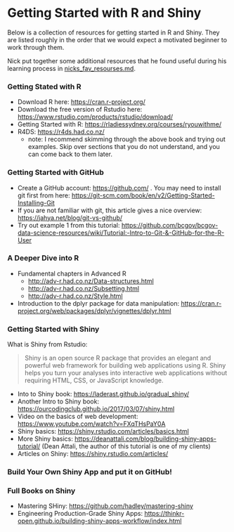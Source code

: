 
# Getting Started with R and Shiny

Below is a collection of resources for getting started in R and Shiny.  They are listed roughly in the order that we would expect a motivated beginner to work through them.  

Nick put together some additional resources that he found useful during his learning process in [nicks_fav_resourses.md](https://github.com/Tychobra/r_shiny_training_material/blob/master/nicks_fav_resources.md).


### Getting Stated with R

- Download R here: https://cran.r-project.org/
- Download the free version of Rstudio here: https://www.rstudio.com/products/rstudio/download/
- Getting Started with R: https://rladiessydney.org/courses/ryouwithme/
- R4DS: https://r4ds.had.co.nz/
  - note: I recommend skimming through the above book and trying out examples.  Skip over sections that you do not understand, and you can come back to them later.


### Getting Started with GitHub

- Create a GitHub account: https://github.com/ . You may need to install git first from here: https://git-scm.com/book/en/v2/Getting-Started-Installing-Git
- If you are not familiar with git, this article gives a nice overview: https://jahya.net/blog/git-vs-github/
- Try out example 1 from this tutorial: https://github.com/bcgov/bcgov-data-science-resources/wiki/Tutorial:-Intro-to-Git-&-GitHub-for-the-R-User


### A Deeper Dive into R

- Fundamental chapters in Advanced R
   - http://adv-r.had.co.nz/Data-structures.html
   - http://adv-r.had.co.nz/Subsetting.html
   - http://adv-r.had.co.nz/Style.html
- Introduction to the dplyr package for data manipulation: https://cran.r-project.org/web/packages/dplyr/vignettes/dplyr.html 


### Getting Started with Shiny

What is Shiny from Rstudio:
> Shiny is an open source R package that provides an elegant and powerful web framework for building web applications using R. Shiny helps you turn your analyses into interactive web applications without requiring HTML, CSS, or JavaScript knowledge.

- Into to Shiny book: https://laderast.github.io/gradual_shiny/
- Another Intro to Shiny book: https://ourcodingclub.github.io/2017/03/07/shiny.html
- Video on the basics of web development:  https://www.youtube.com/watch?v=FXqTHsPaY0A
- Shiny basics: https://shiny.rstudio.com/articles/basics.html
- More Shiny basics: https://deanattali.com/blog/building-shiny-apps-tutorial/ (Dean Attali, the author of this tutorial is one of my clients)
- Articles on Shiny: https://shiny.rstudio.com/articles/

### Build Your Own Shiny App and put it on GitHub!

### Full Books on Shiny

- Mastering SHiny: https://github.com/hadley/mastering-shiny
- Engineering Production-Grade Shiny Apps: https://thinkr-open.github.io/building-shiny-apps-workflow/index.html


